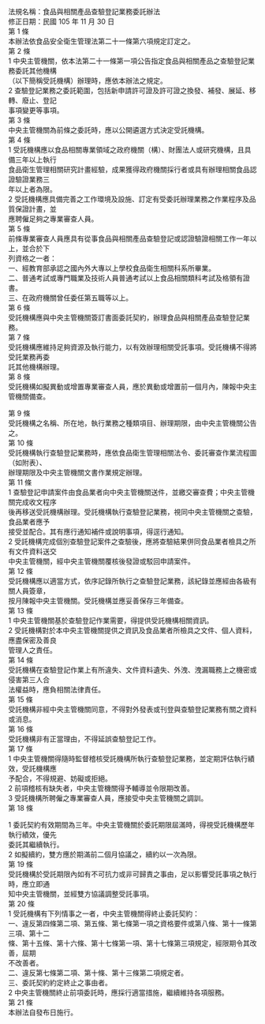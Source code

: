 法規名稱：食品與相關產品查驗登記業務委託辦法  
修正日期：民國 105 年 11 月 30 日  
第 1 條  
本辦法依食品安全衛生管理法第二十一條第六項規定訂定之。  
第 2 條  
1 中央主管機關，依本法第二十一條第一項公告指定食品與相關產品之查驗登記業務委託其他機構  
（以下簡稱受託機構）辦理時，應依本辦法之規定。  
2 查驗登記業務之委託範圍，包括新申請許可證及許可證之換發、補發、展延、移轉、廢止、登記  
事項變更等事項。  
第 3 條  
中央主管機關為前條之委託時，應以公開遴選方式決定受託機構。  
第 4 條  
1 受託機構應以食品相關專業領域之政府機關（構）、財團法人或研究機構，且具備三年以上執行  
食品衛生管理相關研究計畫經驗，成果獲得政府機關採行者或具有辦理相關食品認證驗證業務三  
年以上者為限。  
2 受託機構應具備完善之工作環境及設施、訂定有受委託辦理業務之作業程序及品質保證計畫，並  
應聘僱足夠之專業審查人員。  
第 5 條  
前條專業審查人員應具有從事食品與相關產品查驗登記或認證驗證相關工作一年以上，並合於下  
列資格之一者：  
一、經教育部承認之國內外大專以上學校食品衛生相關科系所畢業。  
二、普通考試或專門職業及技術人員普通考試以上食品相關類科考試及格領有證書。  
三、在政府機關曾任委任第五職等以上。  
第 6 條  
受託機構應與中央主管機關簽訂書面委託契約，辦理食品與相關產品查驗登記業務。  
第 7 條  
受託機構應維持足夠資源及執行能力，以有效辦理相關受託事項。受託機構不得將受託業務再委  
託其他機構辦理。  
第 8 條  
受託機構如擬異動或增置專業審查人員，應於異動或增置前一個月內，陳報中央主管機關備查。  


第 9 條  
受託機構之名稱、所在地，執行業務之種類項目、辦理期限，由中央主管機關公告之。  
第 10 條  
受託機構執行查驗登記業務時，應依食品衛生管理相關法令、委託審查作業流程圖（如附表）、  
辦理期限及中央主管機關文書作業規定辦理。  
第 11 條  
1 查驗登記申請案件由食品業者向中央主管機關送件，並繳交審查費；中央主管機關完成收文程序  
後再移送受託機構辦理。受託機構執行查驗登記業務，視同中央主管機關之查驗，食品業者應予  
接受並配合。其有應行通知補件或說明事項，得逕行通知。  
2 受託機構完成個別查驗登記案件之查驗後，應將查驗結果併同食品業者檢具之所有文件資料送交  
中央主管機關，經中央主管機關覆核後發證或駁回申請案件。  
第 12 條  
受託機構應以適當方式，依序記錄所執行之查驗登記業務，該紀錄並應經由各級有關人員簽章，  
按月陳報中央主管機關。受託機構並應妥善保存三年備查。  
第 13 條  
1 中央主管機關基於查驗登記作業需要，得提供受託機構相關資訊。  
2 受託機構對於本中央主管機關提供之資訊及食品業者所檢具之文件、個人資料，應盡保密及善良  
管理人之責任。  
第 14 條  
受託機構在查驗登記作業上有所違失、文件資料遺失、外洩、洩漏職務上之機密或侵害第三人合  
法權益時，應負相關法律責任。  
第 15 條  
受託機構非經中央主管機關同意，不得對外發表或刊登與查驗登記業務有關之資料或消息。  
第 16 條  
受託機構非有正當理由，不得延誤查驗登記工作。  
第 17 條  
1 中央主管機關得隨時監督稽核受託機構所執行查驗登記業務，並定期評估執行績效，受託機構應  
予配合，不得規避、妨礙或拒絕。  
2 前項稽核有缺失者，中央主管機關得予輔導並令限期改善。  
3 受託機構所聘僱之專業審查人員，應接受中央主管機關之調訓。  
第 18 條  


1 委託契約有效期間為三年。中央主管機關於委託期限屆滿時，得視受託機構歷年執行績效，優先  
委託其繼續執行。  
2 如擬續約，雙方應於期滿前二個月協議之，續約以一次為限。  
第 19 條  
受託機構於受託期限內如有不可抗力或非可歸責之事由，足以影響受託事項之執行時，應立即通  
知中央主管機關，並經雙方協議調整受託事項。  
第 20 條  
1 受託機構有下列情事之一者，中央主管機關得終止委託契約：  
一、違反第四條第二項、第五條、第七條第一項之資格要件或第八條、第十一條第三項、第十二  
條、第十五條、第十六條、第十七條第一項、第十七條第三項規定，經限期令其改善，屆期  
不改善者。  
二、違反第七條第二項、第十條、第十三條第二項規定者。  
三、委託契約約定終止之事由者。  
2 中央主管機關終止前項委託時，應採行適當措施，繼續維持各項服務。  
第 21 條  
本辦法自發布日施行。  


